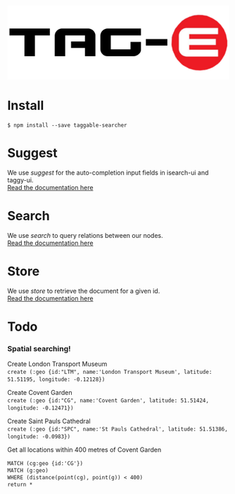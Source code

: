 ![Tag-e logo](logo.png)

# Install
```
$ npm install --save taggable-searcher
```

# Suggest
We use _suggest_ for the auto-completion input fields in isearch-ui and taggy-ui.<br/>
[Read the documentation here](lib/suggest/readme.md)

# Search
We use _search_ to query relations between our nodes.<br/>
[Read the documentation here](lib/search/readme.md)

# Store
We use _store_ to retrieve the document for a given id. <br/>
[Read the documentation here](lib/store/readme.md)

# Todo
### Spatial searching!

Create London Transport Museum<br/>
`create (:geo {id:"LTM", name:'London Transport Museum', latitude: 51.51195, longitude: -0.12128})`

Create Covent Garden<br />
`create (:geo {id:"CG", name:'Covent Garden', latitude: 51.51424, longitude: -0.12471})`

Create Saint Pauls Cathedral <br />
`create (:geo {id:"SPC", name:'St Pauls Cathedral', latitude: 51.51386, longitude: -0.0983})`

Get all locations within 400 metres of Covent Garden
```
MATCH (cg:geo {id:'CG'})
MATCH (g:geo)
WHERE (distance(point(cg), point(g)) < 400)
return *
```
